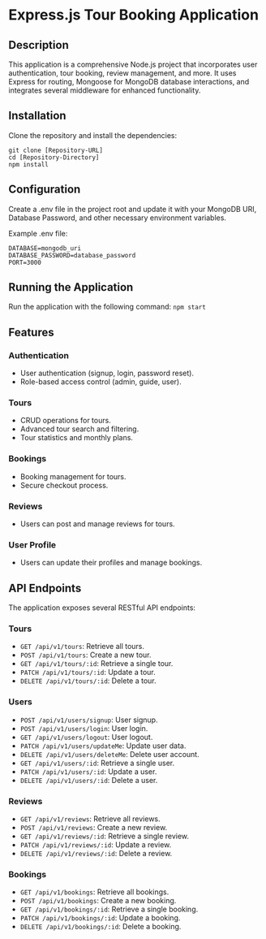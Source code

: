 # Express.js Tour Booking Application

## Description

This application is a comprehensive Node.js project that incorporates user authentication, tour booking, review management, and more. It uses Express for routing, Mongoose for MongoDB database interactions, and integrates several middleware for enhanced functionality.

## Installation

Clone the repository and install the dependencies:

```
git clone [Repository-URL]
cd [Repository-Directory]
npm install
```
## Configuration
Create a .env file in the project root and update it with your MongoDB URI, Database Password, and other necessary environment variables.

Example .env file:
```
DATABASE=mongodb_uri
DATABASE_PASSWORD=database_password
PORT=3000
```

## Running the Application
Run the application with the following command:
```npm start```


## Features

### Authentication
- User authentication (signup, login, password reset).
- Role-based access control (admin, guide, user).

### Tours
- CRUD operations for tours.
- Advanced tour search and filtering.
- Tour statistics and monthly plans.

### Bookings
- Booking management for tours.
- Secure checkout process.

### Reviews
- Users can post and manage reviews for tours.

### User Profile
- Users can update their profiles and manage bookings.

## API Endpoints

The application exposes several RESTful API endpoints:

### Tours
- `GET /api/v1/tours`: Retrieve all tours.
- `POST /api/v1/tours`: Create a new tour.
- `GET /api/v1/tours/:id`: Retrieve a single tour.
- `PATCH /api/v1/tours/:id`: Update a tour.
- `DELETE /api/v1/tours/:id`: Delete a tour.

### Users
- `POST /api/v1/users/signup`: User signup.
- `POST /api/v1/users/login`: User login.
- `GET /api/v1/users/logout`: User logout.
- `PATCH /api/v1/users/updateMe`: Update user data.
- `DELETE /api/v1/users/deleteMe`: Delete user account.
- `GET /api/v1/users/:id`: Retrieve a single user.
- `PATCH /api/v1/users/:id`: Update a user.
- `DELETE /api/v1/users/:id`: Delete a user.

### Reviews
- `GET /api/v1/reviews`: Retrieve all reviews.
- `POST /api/v1/reviews`: Create a new review.
- `GET /api/v1/reviews/:id`: Retrieve a single review.
- `PATCH /api/v1/reviews/:id`: Update a review.
- `DELETE /api/v1/reviews/:id`: Delete a review.

### Bookings
- `GET /api/v1/bookings`: Retrieve all bookings.
- `POST /api/v1/bookings`: Create a new booking.
- `GET /api/v1/bookings/:id`: Retrieve a single booking.
- `PATCH /api/v1/bookings/:id`: Update a booking.
- `DELETE /api/v1/bookings/:id`: Delete a booking.

